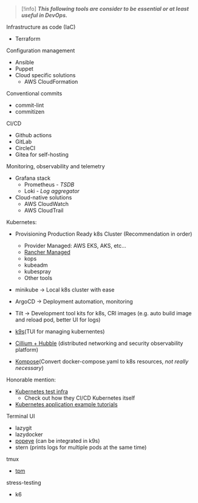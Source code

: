 
> [!info]
> ***This following tools are consider to be essential or at least useful in DevOps.***

Infrastructure as code (IaC)
- Terraform

Configuration management
- Ansible
- Puppet
- Cloud specific solutions
	- AWS CloudFormation

Conventional commits
- commit-lint
- commitizen

CI/CD
- Github actions
- GitLab
- CircleCI
- Gitea for self-hosting

Monitoring, observability and telemetry
- Grafana stack
	- Prometheus - *TSDB*
	- Loki - *Log aggregator*
- Cloud-native solutions
	- AWS CloudWatch
	- AWS CloudTrail

Kubernetes:
 - Provisioning Production Ready k8s Cluster (Recommendation in order)
	 - Provider Managed: AWS EKS, AKS, etc...
	 - [Rancher Managed](https://www.rancher.com/)
	 - kops
	 - kubeadm
	 - kubespray
	 - Other tools

- minikube -> Local k8s cluster with ease
- ArgoCD -> Deployment automation, monitoring
- Tilt -> Development tool kits for k8s, CRI images (e.g. auto build image and reload pod, better UI for logs)
- [k9s](https://github.com/derailed/k9s)(TUI for managing kubernentes)
- [Cillium + Hubble](https://docs.cilium.io/en/stable/overview/intro/#what-is-hubble) (distributed networking and security observability platform)
- [Kompose](https://github.com/kubernetes/kompose)(Convert docker-compose.yaml to k8s resources, *not really necessary*)

Honorable mention:
- [Kubernetes test infra](https://github.com/kubernetes/test-infra)
	- Check out how they CI/CD Kubernetes itself
- [Kubernetes application example tutorials](https://github.com/kubernetes/examples)

Terminal UI
- lazygit
- lazydocker
- [popeye](https://github.com/derailed/popeye) (can be integrated in k9s)
- stern (prints logs for multiple pods at the same time)

tmux
- [tpm](https://github.com/tmux-plugins/tpm)

stress-testing
- k6